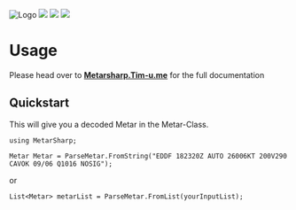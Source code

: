 ![Logo](https://i.imgur.com/YCTLglq.png)
![](https://shields.io/nuget/v/:packageName)
![](https://img.shields.io/gitlab/v/release/Tim-Unger/MetarSharp)
![](https://shields.io/github/license/Tim-Unger/MetarSharp)

# Usage

Please head over to [**Metarsharp.Tim-u.me**](https://metarsharp.tim-u.me) for the full documentation

## Quickstart

This will give you a decoded Metar in the Metar-Class.

```
using MetarSharp;
```
 
 
```
Metar Metar = ParseMetar.FromString("EDDF 182320Z AUTO 26006KT 200V290 CAVOK 09/06 Q1016 NOSIG");
```

or

```
List<Metar> metarList = ParseMetar.FromList(yourInputList);
```
